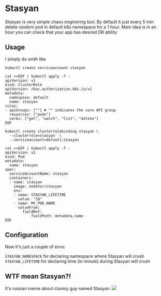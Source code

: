 # Stasyan

Stasyan is very simple chaos enginering tool. By default it just every 5 min delete random pod in default k8s namespace for a 1 hour. Main idea is in an hour you can check that your app has desired DR ability

## Usage

I simply do smth like 

```shell
kubectl create serviceaccount stasyan

cat <<EOF | kubectl apply -f -
apiVersion: v1
kind: ClusterRole
apiVersion: rbac.authorization.k8s.io/v1
metadata:
  namespace: default
  name: stasyan
rules:
- apiGroups: [""] # "" indicates the core API group
  resources: ["pods"]
  verbs: ["get", "watch", "list", "delete"]
EOF

kubectl create clusterrolebinding stasyan \
  --clusterrole=stasyan  \
  --serviceaccount=default:stasyan

cat <<EOF | kubectl apply -f -
apiVersion: v1
kind: Pod
metadata:
  name: stasyan      
spec:
  serviceAccountName: stasyan
  containers:
  - name: stasyan
    image: ondator/stasyan
    env: 
    - name: STASYAN_LIFETIME
      value: "10"
    - name: MY_POD_NAME
      valueFrom:
        fieldRef:
            fieldPath: metadata.name
EOF
```

## Configuration

Now it's just a couple of envs:

`STASYAN_NAMESPACE` for declaring namespace where Stasyan will crush
`STASYAN_LIFETIME` for declaring time (in minuts) during Stasyan will crush

## WTF mean Stasyan?!

It's russian meme about clumsy guy named Stasyan: ![](https://cs14.pikabu.ru/post_img/2022/11/09/5/1667974967196750168.webp)